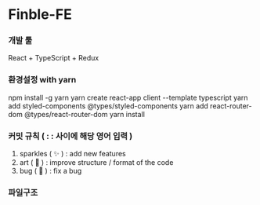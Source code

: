 # Finble-FE

### 개발 툴
React + TypeScript + Redux

### 환경설정 with yarn

npm install -g yarn
yarn create react-app client --template typescript
yarn add styled-components @types/styled-components
yarn add react-router-dom @types/react-router-dom
yarn install

### 커밋 규칙 ( : : 사이에 해당 영어 입력 )
1. sparkles ( :sparkles: ) : add new features <br/> 
1. art ( :art: ) : improve structure / format of the code <br/> 
1. bug ( :bug: ) : fix a bug <br/> 

### 파일구조


